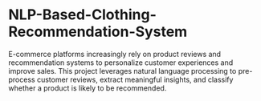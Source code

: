 # NLP-Based-Clothing-Recommendation-System
E-commerce platforms increasingly rely on product reviews and recommendation systems to personalize customer experiences and improve sales. This project leverages natural language processing to pre-process customer reviews, extract meaningful insights, and classify whether a product is likely to be recommended.
